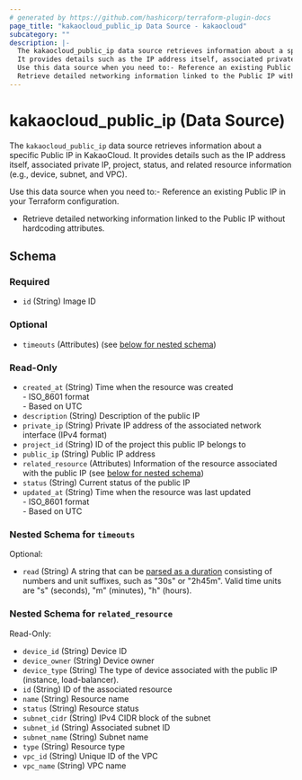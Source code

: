 ```yaml
---
# generated by https://github.com/hashicorp/terraform-plugin-docs
page_title: "kakaocloud_public_ip Data Source - kakaocloud"
subcategory: ""
description: |-
  The kakaocloud_public_ip data source retrieves information about a specific Public IP in KakaoCloud.
  It provides details such as the IP address itself, associated private IP, project, status, and related resource information (e.g., device, subnet, and VPC).
  Use this data source when you need to:- Reference an existing Public IP in your Terraform configuration.
  Retrieve detailed networking information linked to the Public IP without hardcoding attributes.
---
```


# kakaocloud_public_ip (Data Source)

The `kakaocloud_public_ip` data source retrieves information about a specific Public IP in KakaoCloud.
It provides details such as the IP address itself, associated private IP, project, status, and related resource information (e.g., device, subnet, and VPC).

Use this data source when you need to:- Reference an existing Public IP in your Terraform configuration.
- Retrieve detailed networking information linked to the Public IP without hardcoding attributes.



<!-- schema generated by tfplugindocs -->
## Schema

### Required

- `id` (String) Image ID

### Optional

- `timeouts` (Attributes) (see [below for nested schema](#nestedatt--timeouts))

### Read-Only

- `created_at` (String) Time when the resource was created <br/> - ISO_8601 format <br/> - Based on UTC
- `description` (String) Description of the public IP
- `private_ip` (String) Private IP address of the associated network interface (IPv4 format)
- `project_id` (String) ID of the project this public IP belongs to
- `public_ip` (String) Public IP address
- `related_resource` (Attributes) Information of the resource associated with the public IP (see [below for nested schema](#nestedatt--related_resource))
- `status` (String) Current status of the public IP
- `updated_at` (String) Time when the resource was last updated <br/> - ISO_8601 format <br/> - Based on UTC

<a id="nestedatt--timeouts"></a>
### Nested Schema for `timeouts`

Optional:

- `read` (String) A string that can be [parsed as a duration](https://pkg.go.dev/time#ParseDuration) consisting of numbers and unit suffixes, such as "30s" or "2h45m". Valid time units are "s" (seconds), "m" (minutes), "h" (hours).


<a id="nestedatt--related_resource"></a>
### Nested Schema for `related_resource`

Read-Only:

- `device_id` (String) Device ID
- `device_owner` (String) Device owner
- `device_type` (String) The type of device associated with the public IP (instance, load-balancer).
- `id` (String) ID of the associated resource
- `name` (String) Resource name
- `status` (String) Resource status
- `subnet_cidr` (String) IPv4 CIDR block of the subnet
- `subnet_id` (String) Associated subnet ID
- `subnet_name` (String) Subnet name
- `type` (String) Resource type
- `vpc_id` (String) Unique ID of the VPC
- `vpc_name` (String) VPC name
